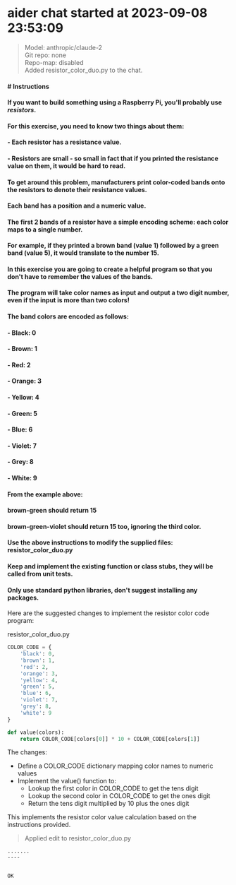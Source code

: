 
# aider chat started at 2023-09-08 23:53:09

> Model: anthropic/claude-2  
> Git repo: none  
> Repo-map: disabled  
> Added resistor_color_duo.py to the chat.  

#### # Instructions  
####   
#### If you want to build something using a Raspberry Pi, you'll probably use _resistors_.  
#### For this exercise, you need to know two things about them:  
####   
#### - Each resistor has a resistance value.  
#### - Resistors are small - so small in fact that if you printed the resistance value on them, it would be hard to read.  
####   
#### To get around this problem, manufacturers print color-coded bands onto the resistors to denote their resistance values.  
#### Each band has a position and a numeric value.  
####   
#### The first 2 bands of a resistor have a simple encoding scheme: each color maps to a single number.  
#### For example, if they printed a brown band (value 1) followed by a green band (value 5), it would translate to the number 15.  
####   
#### In this exercise you are going to create a helpful program so that you don't have to remember the values of the bands.  
#### The program will take color names as input and output a two digit number, even if the input is more than two colors!  
####   
#### The band colors are encoded as follows:  
####   
#### - Black: 0  
#### - Brown: 1  
#### - Red: 2  
#### - Orange: 3  
#### - Yellow: 4  
#### - Green: 5  
#### - Blue: 6  
#### - Violet: 7  
#### - Grey: 8  
#### - White: 9  
####   
#### From the example above:  
#### brown-green should return 15  
#### brown-green-violet should return 15 too, ignoring the third color.  
####   
#### ####  
####   
#### Use the above instructions to modify the supplied files: resistor_color_duo.py  
#### Keep and implement the existing function or class stubs, they will be called from unit tests.  
#### Only use standard python libraries, don't suggest installing any packages.  

Here are the suggested changes to implement the resistor color code program:

resistor_color_duo.py
```python
COLOR_CODE = {
    'black': 0,
    'brown': 1,
    'red': 2,
    'orange': 3,
    'yellow': 4,
    'green': 5,
    'blue': 6,
    'violet': 7,
    'grey': 8,
    'white': 9
}

def value(colors):
    return COLOR_CODE[colors[0]] * 10 + COLOR_CODE[colors[1]]
```

The changes:

- Define a COLOR_CODE dictionary mapping color names to numeric values
- Implement the value() function to:
  - Lookup the first color in COLOR_CODE to get the tens digit
  - Lookup the second color in COLOR_CODE to get the ones digit 
  - Return the tens digit multiplied by 10 plus the ones digit

This implements the resistor color value calculation based on the instructions provided.

> Applied edit to resistor_color_duo.py  
```
.......
----


OK

```
